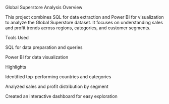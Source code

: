 Global Superstore Analysis
Overview

This project combines SQL for data extraction and Power BI for visualization to analyze the Global Superstore dataset. It focuses on understanding sales and profit trends across regions, categories, and customer segments.

Tools Used

SQL for data preparation and queries

Power BI for data visualization

Highlights

Identified top-performing countries and categories

Analyzed sales and profit distribution by segment

Created an interactive dashboard for easy exploration
